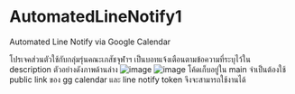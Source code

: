 # AutomatedLineNotify1
Automated Line Notify via Google Calendar

โปรเจคส่วนตัวใช้กับกลุ่มรุ่นคณะเภสัชจุฬาฯ เป็นบอทแจ้งเตือนตามข้อความที่ระบุไว้ใน description ตัวอย่างดังภาพด้านล่าง
![image](https://user-images.githubusercontent.com/82520836/206361015-03a98e18-42ef-49f1-a1d2-6537116b3dd6.png)
![image](https://user-images.githubusercontent.com/82520836/206361071-943b9349-d9e5-4cda-a92d-7f5365718ca0.png)
โค้ดเก็บอยู่ใน main 
จำเป็นต้องใช้ public link ของ gg calendar และ line notify token จึงจะสามารถใช้งานได้
